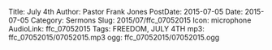 Title: July 4th
Author: Pastor Frank Jones
PostDate: 2015-07-05
Date: 2015-07-05
Category: Sermons
Slug: 2015/07/ffc_07052015
Icon: microphone
AudioLink: ffc_07052015
Tags: FREEDOM, JULY 4TH
mp3: ffc_07052015/07052015.mp3
ogg: ffc_07052015/07052015.ogg
